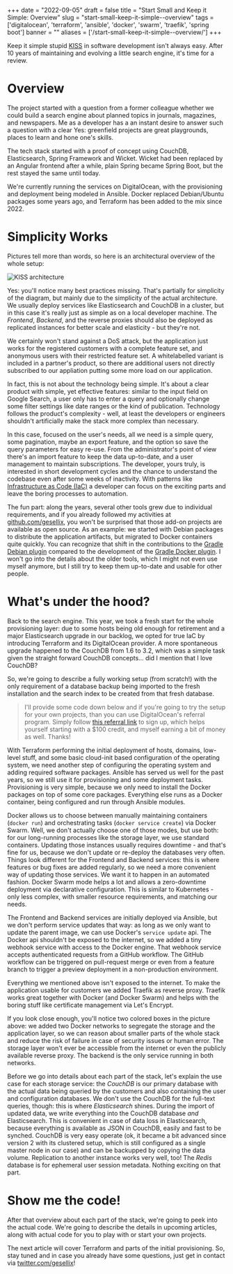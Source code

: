 
+++
date = "2022-09-05"
draft = false
title = "Start Small and Keep it Simple: Overview"
slug = "start-small-keep-it-simple--overview"
tags = ['digitalocean', 'terraform', 'ansible', 'docker', 'swarm', 'traefik', 'spring boot']
banner = ""
aliases = ['/start-small-keep-it-simple--overview/']
+++

Keep it simple stupid [KISS](https://en.wikipedia.org/wiki/KISS_principle) in software development
isn't always easy. After 10 years of maintaining and evolving a little search engine, it's time for a review.

# Overview

The project started with a question from a former colleague whether we could build a search engine
about planned topics in journals, magazines, and newspapers. Me as a developer has a an instant desire
to answer such a question with a clear Yes: greenfield projects are great playgrounds, places to learn and hone
one's skills.

The tech stack started with a proof of concept using CouchDB, Elasticsearch, Spring Framework and Wicket.
Wicket had been replaced by an Angular frontend after a while, plain Spring became Spring Boot,
but the rest stayed the same until today.

We're currently running the services on DigitalOcean, with the provisioning and deployment being modeled
in Ansible. Docker replaced Debian/Ubuntu packages some years ago, and Terraform has been added to the mix since 2022.

# Simplicity Works

Pictures tell more than words, so here is an architectural overview of the whole setup:

![KISS architecture](/images/2022/07/kiss-architecture.png)

Yes: you'll notice many best practices missing. That's partially for simplicity of the diagram,
but mainly due to the simplicity of the actual architecture. We usually deploy services like
Elasticsearch and CouchDB in a cluster, but in this case it's really just as simple as
on a local developer machine. The _Frontend_, _Backend_, and the reverse proxies
should also be deployed as replicated instances for better scale and elasticity - but they're not.

We certainly won't stand against a DoS attack, but the application just works for the registered
customers with a complete feature set, and anonymous users with their restricted feature set.
A whitelabelled variant is included in a partner's product, so there are additional users
not directly subscribed to our appliation putting some more load on our application.

In fact, this is not about the technology being simple. It's about a clear product with simple,
yet effective features: similar to the input field on Google Search, a user only has to
enter a query and optionally change some filter settings like date ranges or the kind of publication.
Technology follows the product's complexity - well, at least the developers or engineers
shouldn't artificially make the stack more complex than necessary.

In this case, focused on the user's needs, all we need is a simple query, some pagination,
maybe an export feature, and the option so save the query parameters for easy re-use.
From the administrator's point of view there's an import feature to keep the data up-to-date,
and a user management to maintain subscriptions.
The developer, yours truly, is interested in short development cycles and the chance to
understand the codebase even after some weeks of inactivity. With patterns like
[Infrastructure as Code (IaC)](https://en.wikipedia.org/wiki/Infrastructure_as_code)
a developer can focus on the exciting parts and leave the boring processes
to automation.

The fun part: along the years, several other tools grew due to individual requirements,
and if you already followed my activities at [github.com/gesellix](https://github.com/gesellix),
you won't be surprised that those add-on projects are available as open source.
As an example: we started with Debian packages to distribute the application artifacts,
but migrated to Docker containers quite quickly. You can recognize that shift in the contributions
to the [Gradle Debian plugin](https://github.com/gesellix/gradle-debian-plugin)
compared to the development of the [Gradle Docker plugin](https://github.com/gesellix/gradle-docker-plugin).
I won't go into the details about the older tools, which I might not even use myself anymore, but I still
try to keep them up-to-date and usable for other people.

# What's under the hood?

Back to the search engine. This year, we took a fresh start for the whole provisioning layer:
due to some hosts being old enough for retirement and a major Elasticsearch upgrade in our backlog,
we opted for true IaC by introducing Terraform and its DigitalOcean provider.
A more spontaneous upgrade happened to the CouchDB from 1.6 to 3.2, which was
a simple task given the straight forward CouchDB concepts... did I mention that I love CouchDB?

So, we're going to describe a fully working setup (from scratch!) with the only requirement
of a database backup being imported to the fresh installation and the search index
to be created from that fresh database.

> I'll provide some code down below and if you're going to try the setup for your own projects,
> than you can use DigitalOcean's referral program.
> Simply follow [this referral link](https://m.do.co/c/dbebd76d76c4) to sign up,
> which helps yourself starting with a $100 credit, and myself earning a bit of money
> as well. Thanks!

With Terraform performing the initial deployment of hosts, domains, low-level stuff, and
some basic cloud-init based configuration of the operating system, we need another step
of configuring the operating system and adding required software packages.
Ansible has served us well for the past years, so we still use it
for provisioning and some deployment tasks. Provisioning is very simple, because
we only need to install the Docker packages on top of some core packages.
Everything else runs as a Docker container, being configured and run through Ansible
modules.

Docker allows us to choose between manually maintaining containers (`docker run`)
and orchestrating tasks (`docker service create`) via Docker Swarm.
Well, we don't actually choose one of those modes, but use both:
for our long-running processes like the storage layer, we use standard containers.
Updating those instances usually requires downtime - and that's fine for us, because we don't
update or re-deploy the databases very often.
Things look different for the Frontend and Backend services: this is where features or
bug fixes are added regularly, so we need a more convenient way of updating those services.
We want it to happen in an automated fashion.
Docker Swarm mode helps a lot and allows a zero-downtime deployment via declarative configuration.
This is similar to Kubernetes - only less complex, with smaller resource requirements,
and matching our needs.

The Frontend and Backend services are initially deployed via Ansible, but we don't perform service
updates that way: as long as we only want to update the parent image, we can use Docker's
`service update` api. The Docker api shouldn't be exposed to the internet, so we added a
tiny webhook service with access to the Docker engine. That webhook service accepts
authenticated requests from a GitHub workflow. The GitHub workflow can be triggered on
pull-request merge or even from a feature branch to trigger a preview deployment in
a non-production environment.

Everything we mentioned above isn't exposed to the internet. To make the application
usable for customers we added Traefik as reverse proxy. Traefik works great together with
Docker (and Docker Swarm) and helps with the boring stuff like certificate management
via Let's Encrypt.

If you look close enough, you'll notice two colored boxes in the picture above:
we added two Docker networks to segregate the storage and the application layer,
so we can reason about smaller parts of the whole stack and reduce the risk
of failure in case of security issues or human error. The storage layer won't ever
be accessible from the internet or even the publicly available reverse proxy.
The backend is the only service running in both networks.

Before we go into details about each part of the stack, let's explain the use case
for each storage service: the _CouchDB_ is our primary database with the actual data being queried
by the customers and also containing the user and configuration databases. We don't
use the CouchDB for the full-text queries, though: this is where _Elasticsearch_ shines.
During the import of updated data, we write everything into the CouchDB database
_and_ Elasticsearch. This is convenient in case of data loss in Elasticsearch,
because everything is available as JSON in CouchDB, easily and fast to be synched.
CouchDB is very easy operate (ok, it became a bit advanced since version 2 with its
clustered setup, which is still configured as a single master node in our case) and can be backupped
by copying the data volume. Replication to another instance works very well, too!
The _Redis_ database is for ephemeral user session metadata. Nothing exciting on that part.

# Show me the code!

After that overview about each part of the stack, we're going to peek into the actual code.
We're going to describe the details in upcoming articles, along with actual code
for you to play with or start your own projects.

The next article will cover Terraform and parts of the initial provisioning.
So, stay tuned and in case you already have some questions,
just get in contact via [twitter.com/gesellix](https://twitter.com/gesellix)!
